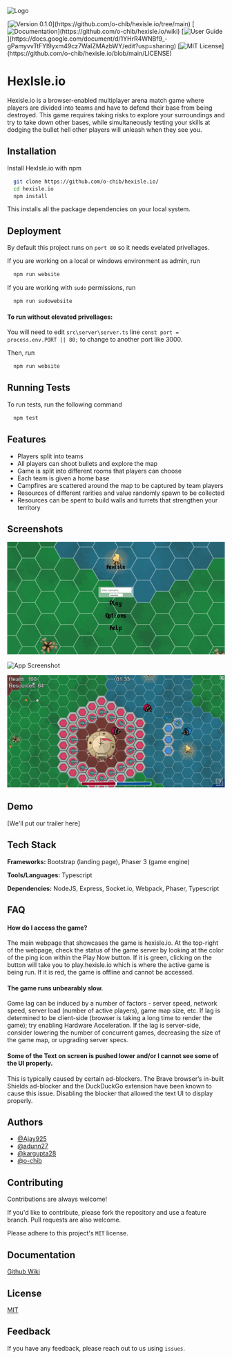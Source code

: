 ![Logo](https://i.imgur.com/cjIpMcl.png)

[![Version 0.1.0](https://img.shields.io/badge/version-0.1.0-blue.svg?cacheSeconds=2592000?)](https://github.com/o-chib/hexisle.io/tree/main) [![Documentation](https://img.shields.io/badge/documentation-here-brightgreen.svg?)](https://github.com/o-chib/hexisle.io/wiki) [![User Guide](https://img.shields.io/badge/userguide-here-brightgreen.svg?)](https://docs.google.com/document/d/1YHrR4WNBf9_-gPamyvvTtFYI9yxm49cz7WaIZMAzbWY/edit?usp=sharing) [![MIT License](https://img.shields.io/apm/l/atomic-design-ui.svg?)](https://github.com/o-chib/hexisle.io/blob/main/LICENSE)

    
# HexIsle.io

Hexisle.io is a browser-enabled multiplayer arena match game where players are divided into teams and have to defend their base from being destroyed. This game requires taking risks to explore your surroundings and try to take down other bases, while simultaneously testing your skills at dodging the bullet hell other players will unleash when they see you.

## Installation 

Install HexIsle.io with npm

```bash 
  git clone https://github.com/o-chib/hexisle.io/
  cd hexisle.io
  npm install
```

This installs all the package dependencies on your local system.
    
## Deployment

By default this project runs on `port 80` so it needs evelated privellages. 

If you are working on a local or windows environment as admin, run

```bash
  npm run website
```

If you are working with `sudo` permissions, run

```bash
  npm run sudowebsite
```

#### To run without elevated privellages:
 
 You will need to edit `src\server\server.ts` line `const port = process.env.PORT || 80;` to change to another port like 3000.
 
 Then, run
 
```bash
  npm run website
```

## Running Tests

To run tests, run the following command

```bash
  npm test
```

## Features

- Players split into teams
- All players can shoot bullets and explore the map
- Game is split into different rooms that players can choose
- Each team is given a home base
- Campfires are scattered around the map to be captured by team players
- Resources of different rarities and value randomly spawn to be collected
- Resources can be spent to build walls and turrets that strengthen your territory

## Screenshots

![App Screenshot](public/image/carousel1.png)

![App Screenshot](public/image/carousel2.png)

![App Screenshot](public/image/carousel3.png)
  
## Demo

[We'll put our trailer here]

  
## Tech Stack

**Frameworks:** Bootstrap (landing page), Phaser 3 (game engine)

**Tools/Languages:** Typescript

**Dependencies:** NodeJS, Express, Socket.io, Webpack, Phaser, Typescript
  
## FAQ

#### How do I access the game?

The main webpage that showcases the game is hexisle.io. At the top-right of the webpage, check the status of the game server by looking at the color of the ping icon within the Play Now button. If it is green, clicking on the button will take you to play.hexisle.io which is where the active game is being run. If it is red, the game is offline and cannot be accessed.

#### The game runs unbearably slow.

Game lag can be induced by a number of factors - server speed, network speed, server load (number of active players), game map size, etc. If lag is determined to be client-side (browser is taking a long time to render the game); try enabling Hardware Acceleration. 
If the lag is server-side, consider lowering the number of concurrent games, decreasing the size of the game map, or upgrading server specs.

#### Some of the Text on screen is pushed lower and/or I cannot see some of the UI properly.

This is typically caused by certain ad-blockers. The Brave browser’s in-built Shields ad-blocker and the DuckDuckGo extension have been known to cause this issue. Disabling the blocker that allowed the text UI to display properly.
  
## Authors

- [@Ajay925](https://github.com/Ajay925)
- [@adunn27](https://github.com/adunn27)
- [@kargupta28](https://github.com/kargupta28)
- [@o-chib](https://github.com/o-chib)

## Contributing

Contributions are always welcome!

If you'd like to contribute, please fork the repository and use a feature branch. Pull requests are also welcome.

Please adhere to this project's `MIT` license.

## Documentation

[Github Wiki](https://github.com/o-chib/hexisle.io/wiki)

## License

[MIT](https://github.com/o-chib/hexisle.io/blob/main/LICENSE)

  
## Feedback

If you have any feedback, please reach out to us using `issues`.
